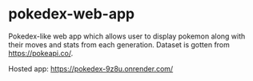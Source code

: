 # pokedex-web-app
 Pokedex-like web app which allows user to display pokemon along with their moves and stats from each generation. Dataset is gotten from https://pokeapi.co/.

 Hosted app: https://pokedex-9z8u.onrender.com/
